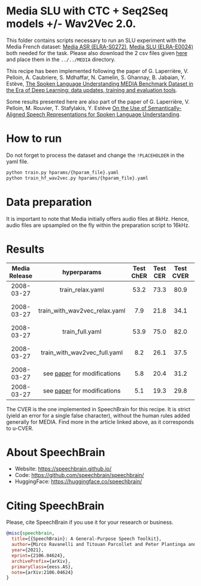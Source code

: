 # Media SLU with CTC + Seq2Seq models +/- Wav2Vec 2.0.
This folder contains scripts necessary to run an SLU experiment with the Media French dataset: [Media ASR (ELRA-S0272)](https://catalogue.elra.info/en-us/repository/browse/ELRA-S0272/), [Media SLU (ELRA-E0024)](https://catalogue.elra.info/en-us/repository/browse/ELRA-E0024/) both needed for the task. Please also download the 2 csv files given [here](https://drive.google.com/drive/u/1/folders/1z2zFZp3c0NYLFaUhhghhBakGcFdXVRyf) and place them in the `../../MEDIA` directory.

This recipe has been implemented following the paper of G. Laperrière, V. Pelloin, A. Caubriere, S. Mdhaffar, N. Camelin, S. Ghannay, B. Jabaian, Y. Estève, [The Spoken Language Understanding MEDIA Benchmark Dataset in the Era of Deep Learning: data updates, training and evaluation tools](https://aclanthology.org/2022.lrec-1.171).

Some results presented here are also part of the paper of G. Laperrière, V. Pelloin, M. Rouvier, T. Stafylakis, Y. Estève [On the Use of Semantically-Aligned Speech Representations for Spoken Language Understanding](https://arxiv.org/abs/2210.05291).

# How to run
Do not forget to process the dataset and change the `!PLACEHOLDER` in the yaml file.

```bash
python train.py hparams/{hparam_file}.yaml
python train_hf_wav2vec.py hparams/{hparam_file}.yaml
```

# Data preparation
It is important to note that Media initially offers audio files at 8kHz. Hence, audio files are upsampled on the fly within the preparation script to 16kHz.

# Results

| Media Release | hyperparams | Test ChER | Test CER | Test CVER | Wav2Vec | Training time | Model link |
|:------:|:------:|:------:|:------:|:------:|:------:|:------:|:------:|
| 2008-03-27 | train_relax.yaml | 53.2 | 73.3 | 80.9 | None | | [here](https://drive.google.com/drive/folders/1cZRRQ3Cc_ucXXlwYSJqB7pOl6KwZdo84?usp=share_link) |
| 2008-03-27 | train_with_wav2vec_relax.yaml | 7.9 | 21.8 | 34.1 | [LeBenchmark wav2vec2-FR-3K-large](https://huggingface.co/LeBenchmark/wav2vec2-FR-3K-large) | | [here](https://drive.google.com/drive/folders/1ALtwmk3VUUM0XRToecQp1DKAh9FsGqMA?usp=sharing) |
| 2008-03-27 | train_full.yaml | 53.9 | 75.0 | 82.0 | None | | [here](https://drive.google.com/drive/folders/1cOdRqE_d1lCPJXnshxw20BGnaT4_i_RB?usp=sharing) |
| 2008-03-27 | train_with_wav2vec_full.yaml | 8.2 | 26.1 | 37.5 | [LeBenchmark wav2vec2-FR-3K-large](https://huggingface.co/LeBenchmark/wav2vec2-FR-3K-large) | | [here](https://drive.google.com/drive/folders/1cZRRQ3Cc_ucXXlwYSJqB7pOl6KwZdo84?usp=share_link) |
| 2008-03-27 | see [paper](https://arxiv.org/abs/2210.05291) for modifications | 5.8 | 20.4 | 31.2 | [wav2vec2-xls-r-300m](https://huggingface.co/facebook/wav2vec2-xls-r-300m) | | |
| 2008-03-27 | see [paper](https://arxiv.org/abs/2210.05291) for modifications | 5.1 | 19.3 | 29.8 | [SAMU-XLSR](https://arxiv.org/pdf/2205.08180.pdf) | | |

The CVER is the one implemented in SpeechBrain for this recipe. It is strict (yield an error for a single false character), without the human rules added generally for MEDIA. Find more in the article linked above, as it corresponds to u-CVER.

# **About SpeechBrain**
- Website: https://speechbrain.github.io/
- Code: https://github.com/speechbrain/speechbrain/
- HuggingFace: https://huggingface.co/speechbrain/

# **Citing SpeechBrain**
Please, cite SpeechBrain if you use it for your research or business.

```bibtex
@misc{speechbrain,
  title={{SpeechBrain}: A General-Purpose Speech Toolkit},
  author={Mirco Ravanelli and Titouan Parcollet and Peter Plantinga and Aku Rouhe and Samuele Cornell and Loren Lugosch and Cem Subakan and Nauman Dawalatabad and Abdelwahab Heba and Jianyuan Zhong and Ju-Chieh Chou and Sung-Lin Yeh and Szu-Wei Fu and Chien-Feng Liao and Elena Rastorgueva and François Grondin and William Aris and Hwidong Na and Yan Gao and Renato De Mori and Yoshua Bengio},
  year={2021},
  eprint={2106.04624},
  archivePrefix={arXiv},
  primaryClass={eess.AS},
  note={arXiv:2106.04624}
}
```
